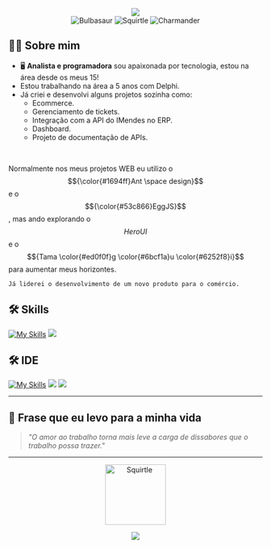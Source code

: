 <p align="center">
  <img src="https://capsule-render.vercel.app/api?type=waving&color=gradient&height=120&section=header&text=Bem%20vindo!&fontColor=fff&fontAlignY=35"/>
  <br/>
  <img src="https://raw.githubusercontent.com/PokeAPI/sprites/master/sprites/pokemon/1.png" title="Bulbasaur"/>
  <img src="https://raw.githubusercontent.com/PokeAPI/sprites/master/sprites/pokemon/7.png" title="Squirtle"/>
  <img src="https://raw.githubusercontent.com/PokeAPI/sprites/master/sprites/pokemon/4.png" title="Charmander"/>
</p>

## 🧑‍💻 Sobre mim

- 🖥️ **Analista e programadora** sou apaixonada por tecnologia, estou na área desde os meus 15!
- Estou trabalhando na área a 5 anos com Delphi.
- Já criei e desenvolvi alguns projetos sozinha como:
  - Ecommerce.
  - Gerenciamento de tickets.
  - Integração com a API do IMendes no ERP.
  - Dashboard.
  - Projeto de documentação de APIs.
<br/>

Normalmente nos meus projetos WEB eu utilizo o $${\color{#1694ff}Ant \space design}$$ e o $${\color{#53c866}EggJS}$$, mas ando explorando o $${HeroUI}$$ e o $${Tama \color{#ed0f0f}g \color{#6bcf1a}u \color{#6252f8}i}$$ para aumentar meus horizontes.

```Já liderei o desenvolvimento de um novo produto para o comércio.```

## 🛠️ Skills

<p align="center">

[![My Skills](https://skillicons.dev/icons?i=js,git,md,mysql,nextjs,nodejs,npm,react,sqlite,tailwind,ts,postgres)](https://skillicons.dev)
<img src="https://img.shields.io/badge/Delphi-%23E9573F?style=for-the-badge&logo=delphi&logoColor=white"/>
</p>

## 🛠️ IDE

<p align="center">

[![My Skills](https://skillicons.dev/icons?i=vscode,figma,github,postman)](https://skillicons.dev)
<img src="https://img.shields.io/badge/Embarcadero-%23E9573F?style=for-the-badge&logo=embarcadero&logoColor=white"/>
<img src="https://img.shields.io/badge/IBExpert-%2300AF2C?style=for-the-badge&logo=ibexpert&logoColor=white"/>

</p>

---

## 💬 Frase que eu levo para a minha vida

> _"O amor ao trabalho torna mais leve a carga de dissabores que o trabalho possa trazer."_

---

<div align="center">
  <img src="https://raw.githubusercontent.com/PokeAPI/sprites/master/sprites/pokemon/other/official-artwork/7.png" width="120" title="Squirtle" />
  <br />
</div>

<p align="center">
  <img src="https://capsule-render.vercel.app/api?type=waving&color=gradient&height=100&section=footer"/>
</p>
